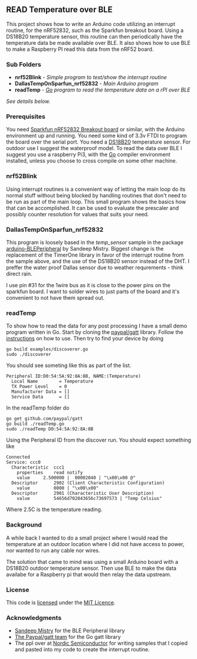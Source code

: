
## READ Temperature over BLE

This project shows how to write an Arduino code utilizing an interrupt routine, for the nRF52832, such as the Sparkfun breakout board. Using a DS18B20 temperature sensor, this routine can then periodically have the temperature data be made available over BLE. It also shows how to use BLE to make a Raspberry PI read this data from the nRF52 board.

### Sub Folders

* **nrf52Blink** - *Simple program to test/show the interrupt routine*
* **DallasTempOnSparfun_nrf52832** - *Main Arduino program*
* **readTemp** - *[Go](https://golang.org/) program to read the temperature data on a rPI over BLE*
  
*See details below.*

### Prerequisites
You need [Sparkfun nRF52832 Breakout board](https://learn.sparkfun.com/tutorials/nrf52832-breakout-board-hookup-guide) or similar, with the Arduino environment up and running. You need some kind of 3.3v FTDI to program the board over the serial port. You need a [DS18B20](https://www.sparkfun.com/products/11050) temperature sensor. For outdoor use I suggest the waterproof model. 
To read the data over BLE I suggest you use a  raspberry Pi3, with the [Go](https://golang.org/) compiler environment installed, unless you choose to cross compile on some other machine.


### nrf52Blink
Using interrupt routines is a convenient way of letting the main loop do its normal stuff without being blocked by handling routines that don't need to be run as part of the main loop.  This small program shows the basics how that can be accomplished. It can be used to evaluate the prescaler and possibly counter resolution for values that suits your need.

### DallasTempOnSparfun_nrf52832
This program is loosely based in the *temp_sensor* sample in the package [arduino-BLEPeripheral](https://github.com/sandeepmistry/arduino-BLEPeripheral) by Sandeep Mistry. Biggest change is the replacement of the TimerOne library in favor of the interrupt routine from the sample above, and the use of the DS18B20 sensor instead of the DHT. I preffer the water proof Dallas sensor due to weather requrements - think direct rain.

I use pin #31 for the 1wire bus as it is close to the power pins on the sparkfun board. I want to solder wires to just parts of the board and it's convenient to not have them spread out.

### readTemp
To show how to read the data for any post processing I have a small demo program written in Go. Start by cloning the [paypal/gatt](https://github.com/paypal/gatt) library. Follow the [instructions](https://godoc.org/github.com/paypal/gatt) on how to use. Then try to find your device by doing 

	go build examples/discoverer.go
	sudo ./discoverer

You should see someting like this as part of the list.

	
	Peripheral ID:D0:54:5A:92:8A:8B, NAME:(Temperature)
	  Local Name        = Temperature
	  TX Power Level    = 0
	  Manufacturer Data = []
	  Service Data      = []

In the readTemp folder do

	go get github.com/paypal/gatt
	go build ./readTemp.go 
	sudo ./readTemp D0:54:5A:92:8A:8B	

Using the Peripheral ID from the discover run. You should expect something like

	Connected
	Service: ccc0
	  Characteristic  ccc1
	    properties    read notify 
	    value     2.500000 |  00002040 | "\x00\x00 @"
	  Descriptor      2902 (Client Characteristic Configuration)
	    value         0000 | "\x00\x00"
	  Descriptor      2901 (Characteristic User Description)
	    value         54656d702043656c73697573 | "Temp Celsius"

Where 2.5C is the temperature reading.

### Background

A while back I wanted to do a small project where I would read the temperature at an outdoor location where I did not have access to power, nor wanted to run any cable nor wires.

The solution that came to mind was using a small Arduino board with a DS18B20 outdoor temperature sensor. Then use BLE to make the data availabe for a Raspberry pi that would then relay the data upstream.

### License
This code is [licensed](https://github.com/sandeepmistry/arduino-BLEPeripheral/blob/master/LICENSE) under the [MIT Licence](https://en.wikipedia.org/wiki/MIT_License).



### Acknowledgments
* [Sandeep Mistry](https://github.com/sandeepmistry) for the BLE Peripheral library
* [The Paypal/gatt team](https://github.com/paypal/gatt/graphs/contributors) for the Go gatt library
* The ppl over at [Nordic Semiconductor](https://devzone.nordicsemi.com) for writing samples that I copied and pasted into my code to create the interrupt routine.


